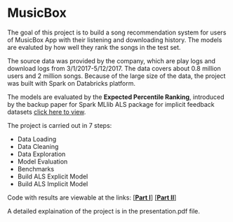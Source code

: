 # MusicBox

The goal of this project is to build a song recommendation system for users of MusicBox App with their listening and downloading history. The models are evaluted by how well they rank the songs in the test set.

The source data was provided by the company, which are play logs and download logs from 3/1/2017-5/12/2017. The data covers about 0.8 million users and 2 million songs. Because of the large size of the data, the project was built with Spark on Databricks platform.

The models are evaluated by the __Expected Percentile Ranking__, introduced by the backup paper for Spark MLlib ALS package for implicit feedback datasets [click here to view](http://ieeexplore.ieee.org/document/4781121/).

The project is carried out in 7 steps:
* Data Loading 
* Data Cleaning	
* Data Exploration		
* Model Evaluation
* Benchmarks		
* Build ALS Explicit Model	
* Build ALS Implicit Model	

Code with results are viewable at the links: [[__Part I__]](https://databricks-prod-cloudfront.cloud.databricks.com/public/4027ec902e239c93eaaa8714f173bcfc/8629604074238764/1737319951745339/1974396095314527/latest.html)  [[__Part II__]](https://databricks-prod-cloudfront.cloud.databricks.com/public/4027ec902e239c93eaaa8714f173bcfc/8629604074238764/1737319951745432/1974396095314527/latest.html)

A detailed explaination of the project is in the presentation.pdf file.
